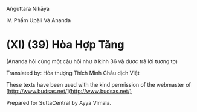 Aṅguttara Nikāya

IV. Phẩm Upàli Và Ananda

# (XI) (39) Hòa Hợp Tăng

(Ananda hỏi cùng một câu hỏi như ở kinh 36 và được trả lời tương tợ)

Translated by: Hòa thượng Thích Minh Châu dịch Việt

These texts have been used with the kind permission of the webmaster of [http://www.budsas.net/](http://www.budsas.net/)

Prepared for SuttaCentral by Ayya Vimala.